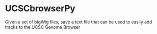 # UCSCbrowserPy
Given a set of bigWig files, save a text file that can be used to easily add tracks to the UCSC Genome Browser
